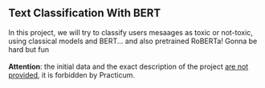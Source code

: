 ## Text Classification With BERT

In this project, we will try to classify users mesaages as toxic or not-toxic, using classical models and BERT... and also pretrained RoBERTa! Gonna be hard but fun<br><br>
**Attention**: the initial data and the exact description of the project <u>are not provided</u>, it is forbidden by Practicum.

